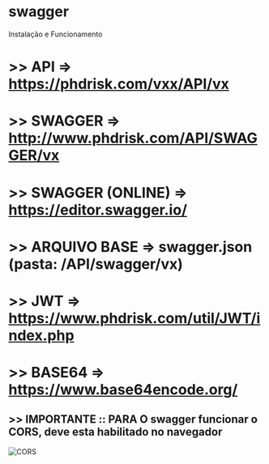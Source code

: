 # swagger
Instalação e Funcionamento

# >> API => https://phdrisk.com/vxx/API/vx
# >> SWAGGER => http://www.phdrisk.com/API/SWAGGER/vx
# >> SWAGGER (ONLINE) => https://editor.swagger.io/
# >> ARQUIVO BASE => swagger.json (pasta: /API/swagger/vx)
# >> JWT => https://www.phdrisk.com/util/JWT/index.php
# >> BASE64 => https://www.base64encode.org/
## >> IMPORTANTE :: PARA O swagger funcionar o CORS, deve esta habilitado no navegador


![CORS](https://phdrisk.com/API/swagger/uteis/imagem_cor_ativado.png)


